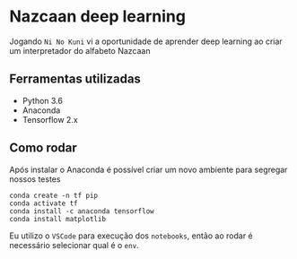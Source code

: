 # Nazcaan deep learning

Jogando `Ni No Kuni` vi a oportunidade de aprender deep learning ao criar um interpretador do alfabeto Nazcaan

## Ferramentas utilizadas

* Python 3.6 
* Anaconda
* Tensorflow 2.x

## Como rodar

Após instalar o Anaconda é possível criar um novo ambiente para segregar nossos testes

```
conda create -n tf pip
conda activate tf
conda install -c anaconda tensorflow 
conda install matplotlib
```

Eu utilizo o `VSCode` para execução dos `notebooks`, então ao rodar é necessário selecionar qual é o `env`.